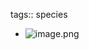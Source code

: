 tags:: species
- ![image.png](https://peach-geographical-bat-397.mypinata.cloud/ipfs/QmW5y5VSfBuUsTrzQbTMH3MkEkubZM8xDMCsXJhVCTZ9uR)